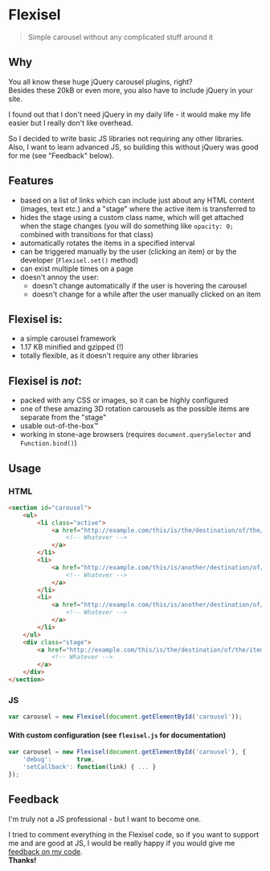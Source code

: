 # Flexisel

> Simple carousel without any complicated stuff around it

## Why

You all know these huge jQuery carousel plugins, right?  
Besides these 20kB or even more, you also have to include jQuery in your site.

I found out that I don't need jQuery in my daily life - it would make my life easier but I really don't like overhead.

So I decided to write basic JS libraries not requiring any other libraries.  
Also, I want to learn advanced JS, so building this without jQuery was good for me (see "Feedback" below).

## Features

- based on a list of links which can include just about any HTML content (images, text etc.) and a "stage" where the active item is transferred to
- hides the stage using a custom class name, which will get attached when the stage changes (you will do something like `opacity: 0;` combined with transitions for that class)
- automatically rotates the items in a specified interval
- can be triggered manually by the user (clicking an item) or by the developer (`Flexisel.set()` method)
- can exist multiple times on a page
- doesn't annoy the user:
	- doesn't change automatically if the user is hovering the carousel
	- doesn't change for a while after the user manually clicked on an item

## Flexisel is:

- a simple carousel framework
- 1.17 KB minified and gzipped (!)
- totally flexible, as it doesn't require any other libraries

## Flexisel is *not*:

- packed with any CSS or images, so it can be highly configured
- one of these amazing 3D rotation carousels as the possible items are separate from the "stage"
- usable out-of-the-box™
- working in stone-age browsers (requires `document.querySelector` and `Function.bind()`)

## Usage

### HTML

```html
<section id="carousel">
	<ul>
		<li class="active">
			<a href="http://example.com/this/is/the/destination/of/the/item">
				<!-- Whatever -->
			</a>
		</li>
		<li>
			<a href="http://example.com/this/is/another/destination/of/the/item">
				<!-- Whatever -->
			</a>
		</li>
		<li>
			<a href="http://example.com/this/is/another/destination/of/the/item">
				<!-- Whatever -->
			</a>
		</li>
	</ul>
	<div class="stage">
		<a href="http://example.com/this/is/the/destination/of/the/item">
			<!-- Whatever -->
		</a>
	</div>
</section>
```

### JS

```javascript
var carousel = new Flexisel(document.getElementById('carousel'));
```

#### With custom configuration (see `flexisel.js` for documentation)

```javascript
var carousel = new Flexisel(document.getElementById('carousel'), {
	'debug':       true,
	'setCallback': function(link) { ... }
});
```

## Feedback

I'm truly not a JS professional - but I want to become one.

I tried to comment everything in the Flexisel code, so if you want to support me and are good at JS, I would be really happy if you would give me [feedback on my code](https://twitter.com/lukasbestle).  
**Thanks!**